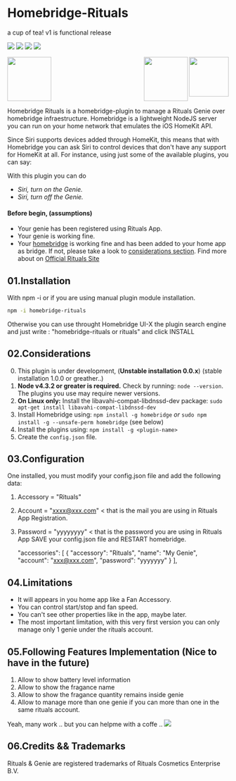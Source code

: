 # Homebridge-Rituals
a cup of tea! v1 is functional release

<img src="https://img.shields.io/badge/stage-stable-green"> <img src="https://img.shields.io/badge/completion-90%25-yellow"> <img src="https://img.shields.io/badge/license-MIT-green"> <a href="https://www.paypal.com/cgi-bin/webscr?cmd=_donations&business=4YXRZVGSVNAEE&item_name=Just+for+a+coffe&currency_code=EUR&source=url"><img src="https://img.shields.io/static/v1?label=Buy%20me%20a%20coffe&message=using%20paypal&color=green"></a>

<img src="https://user-images.githubusercontent.com/19808920/58770949-bd9c7900-857f-11e9-8558-5dfaffddffda.png" height="100"> <img src="https://encrypted-tbn0.gstatic.com/images?q=tbn:ANd9GcRoyOlRgCEZSyCrf2Ika_luW6N9ridvyC1Genb49xCQyLbc5eMG&s" height="90" align="right"> <img src="https://www.rituals.com/dw/image/v2/BBKL_PRD/on/demandware.static/-/Sites-rituals-products/default/dw7656c020/images/zoom/1106834_WirelessperfumeDiffuserPROAPrimary.png?sw=500&sh=500&sm=fit&q=100" height="100" align="right">

Homebridge Rituals is a homebridge-plugin to manage a Rituals Genie over homebridge infraestructure.
Homebridge is a lightweight NodeJS server you can run on your home network that emulates the iOS HomeKit API.

Since Siri supports devices added through HomeKit, this means that with Homebridge you can ask Siri to control devices that don't have any support for HomeKit at all. For instance, using just some of the available plugins, you can say:

With this plugin you can do

 * _Siri, turn on the Genie._ 
 * _Siri, turn off the Genie._


#### Before begin, (assumptions)
* Your genie has been registered using Rituals App.
* Your genie is working fine.
* Your <a href="https://github.com/nfarina/homebridge">homebridge</a> is working fine and has been added to your home app as bridge. If not, please take a look to <a href="#considerations">considerations section</a>.
Find more about on <a href="https://www.rituals.com/es-es/faqs.html?catid=faq-perfume-genie&qid=fag-what-is-the-perfume-genie-and-what-can-it-do">Official Rituals Site</a>

## 01.Installation
With npm -i or if you are using manual plugin module installation.
```sh
npm -i homebridge-rituals
```
Otherwise you can use throught Homebridge UI-X the plugin search engine and just write : "homebridge-rituals or rituals" and click INSTALL

## <a name="considerations"></a>02.Considerations
0. This plugin is under development, (**Unstable installation 0.0.x**) (stable installation 1.0.0 or greather..)
1. **Node v4.3.2 or greater is required.** Check by running: `node --version`. The plugins you use may require newer versions.
2. **On Linux only:** Install the libavahi-compat-libdnssd-dev package: `sudo apt-get install libavahi-compat-libdnssd-dev`
3. Install Homebridge using: `npm install -g homebridge` _or_ `sudo npm install -g --unsafe-perm homebridge` (see below)
4. Install the plugins using: `npm install -g <plugin-name>`
5. Create the `config.json` file.

## 03.Configuration
One installed, you must modify your config.json file and add the following data:
1. Accessory = "Rituals"
2. Account = "xxxx@xxx.com" < that is the mail you are using in Rituals App Registration.
3. Password = "yyyyyyyy" < that is the password you are using in Rituals App
SAVE your config.json file and RESTART homebridge.

    "accessories": [
        {
            "accessory": "Rituals",
            "name": "My Genie",
            "account": "xxx@xxx.com",
            "password": "yyyyyyy"
        }
    ],

## 04.Limitations
* It will appears in you home app like a Fan Accessory.
* You can control start/stop and fan speed.
* You can't see other properties like in the app, maybe later.
* The most important limitation, with this very first version you can only manage only 1 genie under the rituals account.

## 05.Following Features Implementation (Nice to have in the future)
01. Allow to show battery level information
02. Allow to show the fragance name
03. Allow to show the fragance quantity remains inside genie
04. Allow to manage more than one genie if you can more than one in the same rituals account.

Yeah, many work .. but you can helpme with a coffe .. <a href="https://www.paypal.com/cgi-bin/webscr?cmd=_donations&business=4YXRZVGSVNAEE&item_name=Just+for+a+coffe&currency_code=EUR&source=url"><img src="https://img.shields.io/static/v1?label=Buy%20me%20a%20coffe&message=using%20paypal&color=green"></a>

## 06.Credits && Trademarks
Rituals & Genie are registered trademarks of Rituals Cosmetics Enterprise B.V.
